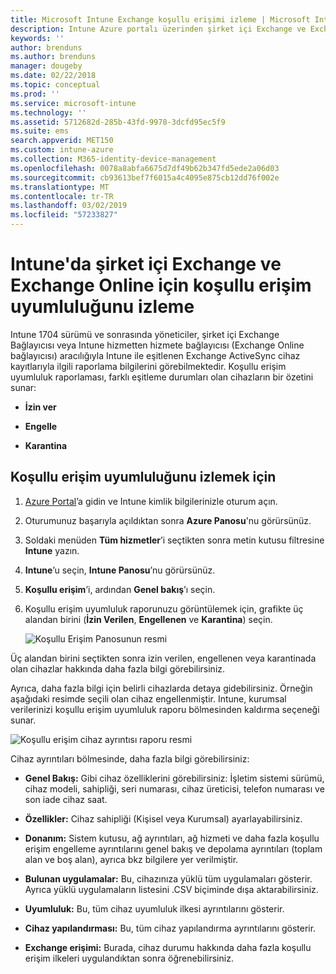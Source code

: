 ```yaml
---
title: Microsoft Intune Exchange koşullu erişimi izleme | Microsoft Intune
description: Intune Azure portalı üzerinden şirket içi Exchange ve Exchange Online için koşullu erişim uyumluluğunu izleyin.
keywords: ''
author: brenduns
ms.author: brenduns
manager: dougeby
ms.date: 02/22/2018
ms.topic: conceptual
ms.prod: ''
ms.service: microsoft-intune
ms.technology: ''
ms.assetid: 5712682d-285b-43fd-9978-3dcfd95ec5f9
ms.suite: ems
search.appverid: MET150
ms.custom: intune-azure
ms.collection: M365-identity-device-management
ms.openlocfilehash: 0078a8abfa6675d7df49b62b347fd5ede2a06d03
ms.sourcegitcommit: cb93613bef7f6015a4c4095e875cb12dd76f002e
ms.translationtype: MT
ms.contentlocale: tr-TR
ms.lasthandoff: 03/02/2019
ms.locfileid: "57233827"
---
```

# <a name="monitor-conditional-access-compliance-for-on-premises-exchange-and-exchange-online-in-intune"></a>Intune'da şirket içi Exchange ve Exchange Online için koşullu erişim uyumluluğunu izleme

Intune 1704 sürümü ve sonrasında yöneticiler, şirket içi Exchange Bağlayıcısı veya Intune hizmetten hizmete bağlayıcısı (Exchange Online bağlayıcısı) aracılığıyla Intune ile eşitlenen Exchange ActiveSync cihaz kayıtlarıyla ilgili raporlama bilgilerini görebilmektedir. Koşullu erişim uyumluluk raporlaması, farklı eşitleme durumları olan cihazların bir özetini sunar:

-   **İzin ver**

-   **Engelle**

-   **Karantina**

## <a name="to-monitor-conditional-access-compliance"></a>Koşullu erişim uyumluluğunu izlemek için

1.  [Azure Portal](https://portal.azure.com/)’a gidin ve Intune kimlik bilgilerinizle oturum açın.

2.  Oturumunuz başarıyla açıldıktan sonra **Azure Panosu**'nu görürsünüz.

3.  Soldaki menüden **Tüm hizmetler**’i seçtikten sonra metin kutusu filtresine **Intune** yazın.

4.  **Intune**’u seçin, **Intune Panosu**’nu görürsünüz.

5.  **Koşullu erişim**’i, ardından **Genel bakış**’ı seçin.

6.  Koşullu erişim uyumluluk raporunuzu görüntülemek için, grafikte üç alandan birini (**İzin Verilen**, **Engellenen** ve **Karantina**) seçin.

    ![Koşullu Erişim Panosunun resmi](./media/CA-reporting-intune-1.png)

Üç alandan birini seçtikten sonra izin verilen, engellenen veya karantinada olan cihazlar hakkında daha fazla bilgi görebilirsiniz.

Ayrıca, daha fazla bilgi için belirli cihazlarda detaya gidebilirsiniz. Örneğin aşağıdaki resimde seçili olan cihaz engellenmiştir. Intune, kurumsal verilerinizi koşullu erişim uyumluluk raporu bölmesinden kaldırma seçeneği sunar.

![Koşullu erişim cihaz ayrıntısı raporu resmi](./media/CA-reporting-intune-3.png)

Cihaz ayrıntıları bölmesinde, daha fazla bilgi görebilirsiniz:

-   **Genel Bakış:** Gibi cihaz özelliklerini görebilirsiniz: İşletim sistemi sürümü, cihaz modeli, sahipliği, seri numarası, cihaz üreticisi, telefon numarası ve son iade cihaz saat.

-   **Özellikler:** Cihaz sahipliği (Kişisel veya Kurumsal) ayarlayabilirsiniz.

-   **Donanım:** Sistem kutusu, ağ ayrıntıları, ağ hizmeti ve daha fazla koşullu erişim engelleme ayrıntılarını genel bakış ve depolama ayrıntıları (toplam alan ve boş alan), ayrıca bkz bilgilere yer verilmiştir.

-   **Bulunan uygulamalar:** Bu, cihazınıza yüklü tüm uygulamaları gösterir. Ayrıca yüklü uygulamaların listesini .CSV biçiminde dışa aktarabilirsiniz.

-   **Uyumluluk:** Bu, tüm cihaz uyumluluk ilkesi ayrıntılarını gösterir.

-   **Cihaz yapılandırması:** Bu, tüm cihaz yapılandırma ayrıntılarını gösterir.

-   **Exchange erişimi:** Burada, cihaz durumu hakkında daha fazla koşullu erişim ilkeleri uygulandıktan sonra öğrenebilirsiniz.
